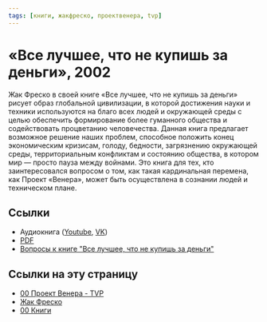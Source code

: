 ```yaml
---
tags: [книги, жакфреско, проектвенера, tvp]
---
```

# «Все лучшее, что не купишь за деньги», 2002

Жак Фреско в своей книге «Все лучшее, что не купишь за деньги» рисует образ глобальной цивилизации, в которой достижения науки и техники используются на благо всех людей и окружающей среды с целью обеспечить формирование более гуманного общества и содействовать процветанию человечества. Данная книга предлагает возможное решение наших проблем, способное положить конец экономическим кризисам, голоду, бедности, загрязнению окружающей среды, территориальным конфликтам и состоянию общества, в котором мир — просто пауза между войнами. Это книга для тех, кто заинтересовался вопросом о том, как такая кардинальная перемена, как Проект «Венера», может быть осуществлена в сознании людей и техническом плане.

## Ссылки

* Аудиокнига ([Youtube](https://youtu.be/FvTZe7Z-BWM), [VK](https://vk.com/music/playlist/-23431190_45689461_9f1f251045cd756fcd))
* [PDF](https://drive.google.com/file/d/1x9xD59w6-RQaYzyG6Sjr3BC8ehEw0Vl4/view?usp=sharing)
* [Вопросы к книге "Все лучшее, что не купишь за деньги"](https://docs.google.com/document/d/1UnBzLMnLcDmTdQ_PSeYHsob-oRVF9J57rdfpP-8v-O4/edit?usp=sharing)

## Ссылки на эту страницу

* [00 Проект Венера - TVP](00%20%D0%9F%D1%80%D0%BE%D0%B5%D0%BA%D1%82%20%D0%92%D0%B5%D0%BD%D0%B5%D1%80%D0%B0%20-%20TVP.md)
* [Жак Фреско](%D0%96%D0%B0%D0%BA%20%D0%A4%D1%80%D0%B5%D1%81%D0%BA%D0%BE.md)
* [00 Книги](00%20%D0%9A%D0%BD%D0%B8%D0%B3%D0%B8.md)